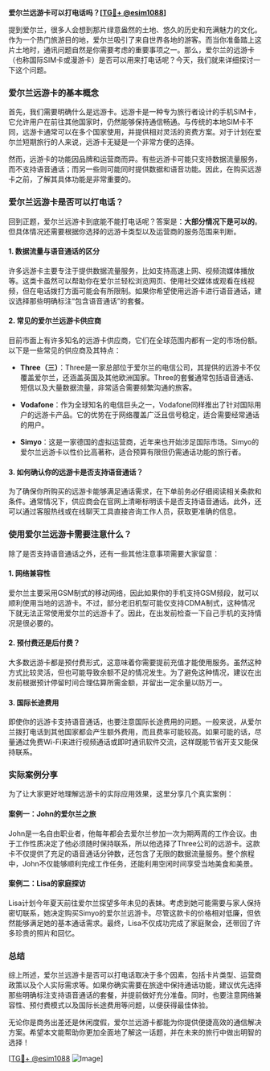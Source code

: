**爱尔兰远游卡可以打电话吗？[[TG💪+ @esim1088](https://t.me/s/esim1088)]**

提到爱尔兰，很多人会想到那片绿意盎然的土地、悠久的历史和充满魅力的文化。作为一个热门旅游目的地，爱尔兰吸引了来自世界各地的游客。而当你准备踏上这片土地时，通讯问题自然是你需要考虑的重要事项之一。那么，爱尔兰的远游卡（也称国际SIM卡或漫游卡）是否可以用来打电话呢？今天，我们就来详细探讨一下这个问题。

### 爱尔兰远游卡的基本概念

首先，我们需要明确什么是远游卡。远游卡是一种专为旅行者设计的手机SIM卡，它允许用户在前往其他国家时，仍然能够保持通信畅通。与传统的本地SIM卡不同，远游卡通常可以在多个国家使用，并提供相对灵活的资费方案。对于计划在爱尔兰短期旅行的人来说，远游卡无疑是一个非常方便的选择。

然而，远游卡的功能因品牌和运营商而异。有些远游卡可能只支持数据流量服务，而不支持语音通话；而另一些则可能同时提供数据和语音功能。因此，在购买远游卡之前，了解其具体功能是非常重要的。

### 爱尔兰远游卡是否可以打电话？

回到正题，爱尔兰远游卡到底能不能打电话呢？答案是：**大部分情况下是可以的**。但具体情况还需要根据你选择的远游卡类型以及运营商的服务范围来判断。

#### 1. 数据流量与语音通话的区分
许多远游卡主要专注于提供数据流量服务，比如支持高速上网、视频流媒体播放等。这类卡虽然可以帮助你在爱尔兰轻松浏览网页、使用社交媒体或观看在线视频，但在电话拨打方面可能会有所限制。如果你希望使用远游卡进行语音通话，建议选择那些明确标注“包含语音通话”的套餐。

#### 2. 常见的爱尔兰远游卡供应商
目前市面上有许多知名的远游卡供应商，它们在全球范围内都有一定的市场份额。以下是一些常见的供应商及其特点：

- **Three（三）**：Three是一家总部位于爱尔兰的电信公司，其提供的远游卡不仅覆盖爱尔兰，还涵盖英国及其他欧洲国家。Three的套餐通常包括语音通话、短信以及大量数据流量，非常适合需要频繁沟通的旅客。
  
- **Vodafone**：作为全球知名的电信巨头之一，Vodafone同样推出了针对国际用户的远游卡产品。它的优势在于网络覆盖广泛且信号稳定，适合需要经常通话的用户。

- **Simyo**：这是一家德国的虚拟运营商，近年来也开始涉足国际市场。Simyo的爱尔兰远游卡以性价比高著称，适合预算有限但仍需通话功能的旅行者。

#### 3. 如何确认你的远游卡是否支持语音通话？
为了确保你所购买的远游卡能够满足通话需求，在下单前务必仔细阅读相关条款和条件。通常情况下，供应商会在官网上清晰标明该卡是否支持语音通话。此外，还可以通过客服热线或在线聊天工具直接咨询工作人员，获取更准确的信息。

### 使用爱尔兰远游卡需要注意什么？

除了是否支持语音通话之外，还有一些其他注意事项需要大家留意：

#### 1. 网络兼容性
爱尔兰主要采用GSM制式的移动网络，因此如果你的手机支持GSM频段，就可以顺利使用当地的远游卡。不过，部分老旧机型可能仅支持CDMA制式，这种情况下就无法正常使用爱尔兰的远游卡了。因此，在出发前检查一下自己手机的支持情况是很必要的。

#### 2. 预付费还是后付费？
大多数远游卡都是预付费形式，这意味着你需要提前充值才能使用服务。虽然这种方式比较灵活，但也可能导致余额不足的情况发生。为了避免这种情况，建议在出发前根据预计停留时间合理估算所需金额，并留出一定余量以防万一。

#### 3. 国际长途费用
即使你的远游卡支持语音通话，也要注意国际长途费用的问题。一般来说，从爱尔兰拨打电话到其他国家都会产生额外费用，而且费率可能较高。如果可能的话，尽量通过免费Wi-Fi来进行视频通话或即时通讯软件交流，这样既能节省开支又能保持联系。

### 实际案例分享

为了让大家更好地理解远游卡的实际应用效果，这里分享几个真实案例：

#### 案例一：John的爱尔兰之旅
John是一名自由职业者，他每年都会去爱尔兰参加一次为期两周的工作会议。由于工作性质决定了他必须随时保持联系，所以他选择了Three公司的远游卡。这款卡不仅提供了充足的语音通话分钟数，还包含了无限的数据流量服务。整个旅程中，John不仅能够顺利完成工作任务，还能利用空闲时间享受当地美食和美景。

#### 案例二：Lisa的家庭探访
Lisa计划今年夏天前往爱尔兰探望多年未见的表妹。考虑到她可能需要与家人保持密切联系，她决定购买Simyo的爱尔兰远游卡。尽管这款卡的价格相对低廉，但依然能够满足她的基本通话需求。最终，Lisa不仅成功完成了家庭聚会，还带回了许多珍贵的照片和回忆。

### 总结

综上所述，爱尔兰远游卡是否可以打电话取决于多个因素，包括卡片类型、运营商政策以及个人实际需求等。如果你确实需要在旅途中保持通话功能，建议优先选择那些明确标注支持语音通话的套餐，并提前做好充分准备。同时，也要注意网络兼容性、预付费模式以及国际长途费用等问题，以便获得最佳体验。

无论你是商务出差还是休闲度假，爱尔兰远游卡都能为你提供便捷高效的通信解决方案。希望本文能帮助你更加全面地了解这一话题，并在未来的旅行中做出明智的选择！

[[TG💪+ @esim1088](https://t.me/s/esim1088) ![Image](https://i.postimg.cc/4NQfJmqS/Snipaste-2025-05-13-00-14-12.png)]